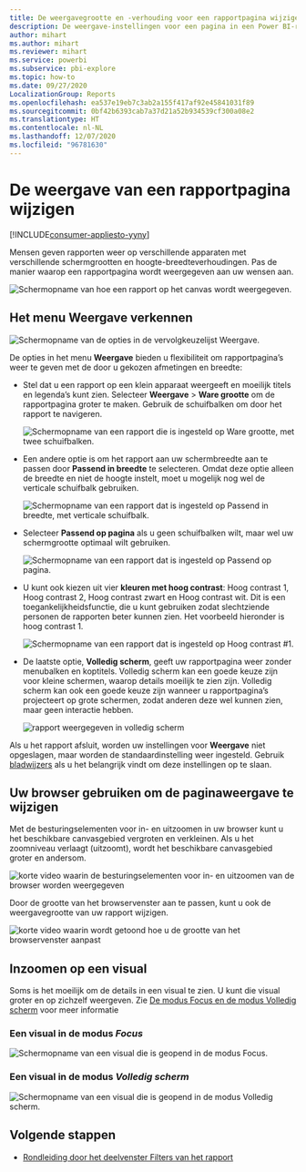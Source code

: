 ```yaml
---
title: De weergavegrootte en -verhouding voor een rapportpagina wijzigen
description: De weergave-instellingen voor een pagina in een Power BI-rapport wijzigen
author: mihart
ms.author: mihart
ms.reviewer: mihart
ms.service: powerbi
ms.subservice: pbi-explore
ms.topic: how-to
ms.date: 09/27/2020
LocalizationGroup: Reports
ms.openlocfilehash: ea537e19eb7c3ab2a155f417af92e45841031f89
ms.sourcegitcommit: 0bf42b6393cab7a37d21a52b934539cf300a08e2
ms.translationtype: HT
ms.contentlocale: nl-NL
ms.lasthandoff: 12/07/2020
ms.locfileid: "96781630"
---
```

# <a name="change-the-display-of-a-report-page"></a>De weergave van een rapportpagina wijzigen

[!INCLUDE[consumer-appliesto-yyny](../includes/consumer-appliesto-yyny.md)]


Mensen geven rapporten weer op verschillende apparaten met verschillende schermgrootten en hoogte-breedteverhoudingen. Pas de manier waarop een rapportpagina wordt weergegeven aan uw wensen aan.

![Schermopname van hoe een rapport op het canvas wordt weergegeven.](media/end-user-report-view/power-bi-canvas.png)

## <a name="explore-the-view-menu"></a>Het menu Weergave verkennen

![Schermopname van de opties in de vervolgkeuzelijst Weergave.](media/end-user-report-view/power-bi-menu-view.png)


De opties in het menu **Weergave** bieden u flexibiliteit om rapportpagina’s weer te geven met de door u gekozen afmetingen en breedte:

- Stel dat u een rapport op een klein apparaat weergeeft en moeilijk titels en legenda’s kunt zien.  Selecteer **Weergave** > **Ware grootte** om de rapportpagina groter te maken. Gebruik de schuifbalken om door het rapport te navigeren.

    ![Schermopname van een rapport die is ingesteld op Ware grootte, met twee schuifbalken.](media/end-user-report-view/power-bi-view-actual.png)

- Een andere optie is om het rapport aan uw schermbreedte aan te passen door **Passend in breedte** te selecteren. Omdat deze optie alleen de breedte en niet de hoogte instelt, moet u mogelijk nog wel de verticale schuifbalk gebruiken.

  ![Schermopname van een rapport dat is ingesteld op Passend in breedte, met verticale schuifbalk.](media/end-user-report-view/power-bi-view-width.png)

- Selecteer **Passend op pagina** als u geen schuifbalken wilt, maar wel uw schermgrootte optimaal wilt gebruiken.

   ![Schermopname van een rapport dat is ingesteld op Passend op pagina.](media/end-user-report-view/power-bi-view-fit.png)

- U kunt ook kiezen uit vier **kleuren met hoog contrast**: Hoog contrast 1, Hoog contrast 2, Hoog contrast zwart en Hoog contrast wit. Dit is een toegankelijkheidsfunctie, die u kunt gebruiken zodat slechtziende personen de rapporten beter kunnen zien. Het voorbeeld hieronder is hoog contrast 1. 

    ![Schermopname van een rapport dat is ingesteld op Hoog contrast #1.](media/end-user-report-view/power-bi-contrast1.png)

- De laatste optie, **Volledig scherm**, geeft uw rapportpagina weer zonder menubalken en koptitels. Volledig scherm kan een goede keuze zijn voor kleine schermen, waarop details moeilijk te zien zijn.  Volledig scherm kan ook een goede keuze zijn wanneer u rapportpagina’s projecteert op grote schermen, zodat anderen deze wel kunnen zien, maar geen interactie hebben.  

    ![rapport weergegeven in volledig scherm](media/end-user-report-view/power-bi-full-screen.png)

Als u het rapport afsluit, worden uw instellingen voor **Weergave** niet opgeslagen, maar worden de standaardinstelling weer ingesteld. Gebruik [bladwijzers](end-user-bookmarks.md) als u het belangrijk vindt om deze instellingen op te slaan.

## <a name="use-your-browser-to-change-page-display"></a>Uw browser gebruiken om de paginaweergave te wijzigen

Met de besturingselementen voor in- en uitzoomen in uw browser kunt u het beschikbare canvasgebied vergroten en verkleinen. Als u het zoomniveau verlaagt (uitzoomt), wordt het beschikbare canvasgebied groter en andersom. 

![korte video waarin de besturingselementen voor in- en uitzoomen van de browser worden weergegeven](media/end-user-report-view/power-bi-zoom.png)

Door de grootte van het browservenster aan te passen, kunt u ook de weergavegrootte van uw rapport wijzigen. 

![korte video waarin wordt getoond hoe u de grootte van het browservenster aanpast](media/end-user-report-view/power-bi-resize-browser.gif)

## <a name="zoom-in-on-a-visual"></a>Inzoomen op een visual
Soms is het moeilijk om de details in een visual te zien. U kunt die visual groter en op zichzelf weergeven. Zie [De modus Focus en de modus Volledig scherm](end-user-focus.md) voor meer informatie

### <a name="a-visual-in-focus-mode"></a>Een visual in de modus *Focus*

![Schermopname van een visual die is geopend in de modus Focus.](media/end-user-report-view/power-bi-focus.png)

### <a name="a-visual-in-full-screen-mode"></a>Een visual in de modus *Volledig scherm*
![Schermopname van een visual die is geopend in de modus Volledig scherm.](media/end-user-report-view/power-bi-full-screen.png)

## <a name="next-steps"></a>Volgende stappen

* [Rondleiding door het deelvenster Filters van het rapport](end-user-report-filter.md)